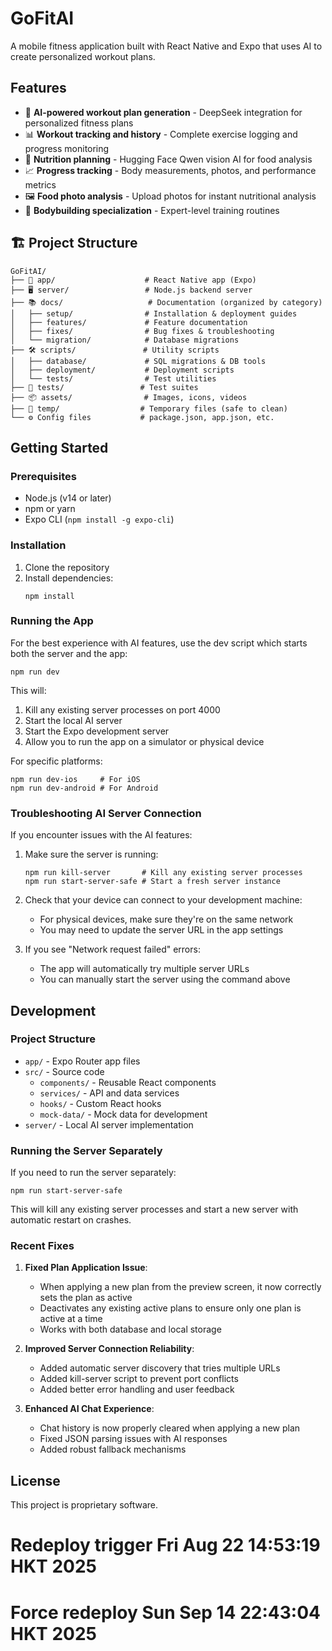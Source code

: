 # GoFitAI

A mobile fitness application built with React Native and Expo that uses AI to create personalized workout plans.

## Features

- 🤖 **AI-powered workout plan generation** - DeepSeek integration for personalized fitness plans
- 📊 **Workout tracking and history** - Complete exercise logging and progress monitoring
- 🥗 **Nutrition planning** - Hugging Face Qwen vision AI for food analysis
- 📈 **Progress tracking** - Body measurements, photos, and performance metrics
- 🖼️ **Food photo analysis** - Upload photos for instant nutritional analysis
- 💪 **Bodybuilding specialization** - Expert-level training routines

## 🏗️ Project Structure

```
GoFitAI/
├── 📱 app/                    # React Native app (Expo)
├── 🖥️ server/                 # Node.js backend server
├── 📚 docs/                   # Documentation (organized by category)
│   ├── setup/                # Installation & deployment guides
│   ├── features/             # Feature documentation
│   ├── fixes/                # Bug fixes & troubleshooting
│   └── migration/            # Database migrations
├── 🛠️ scripts/               # Utility scripts
│   ├── database/             # SQL migrations & DB tools
│   ├── deployment/           # Deployment scripts
│   └── tests/                # Test utilities
├── 🧪 tests/                 # Test suites
├── 📦 assets/                # Images, icons, videos
├── 🔧 temp/                  # Temporary files (safe to clean)
└── ⚙️ Config files           # package.json, app.json, etc.
```

## Getting Started

### Prerequisites

- Node.js (v14 or later)
- npm or yarn
- Expo CLI (`npm install -g expo-cli`)

### Installation

1. Clone the repository
2. Install dependencies:
   ```
   npm install
   ```

### Running the App

For the best experience with AI features, use the dev script which starts both the server and the app:

```
npm run dev
```

This will:
1. Kill any existing server processes on port 4000
2. Start the local AI server
3. Start the Expo development server
4. Allow you to run the app on a simulator or physical device

For specific platforms:

```
npm run dev-ios     # For iOS
npm run dev-android # For Android
```

### Troubleshooting AI Server Connection

If you encounter issues with the AI features:

1. Make sure the server is running:
   ```
   npm run kill-server       # Kill any existing server processes
   npm run start-server-safe # Start a fresh server instance
   ```

2. Check that your device can connect to your development machine:
   - For physical devices, make sure they're on the same network
   - You may need to update the server URL in the app settings

3. If you see "Network request failed" errors:
   - The app will automatically try multiple server URLs
   - You can manually start the server using the command above

## Development

### Project Structure

- `app/` - Expo Router app files
- `src/` - Source code
  - `components/` - Reusable React components
  - `services/` - API and data services
  - `hooks/` - Custom React hooks
  - `mock-data/` - Mock data for development
- `server/` - Local AI server implementation

### Running the Server Separately

If you need to run the server separately:

```
npm run start-server-safe
```

This will kill any existing server processes and start a new server with automatic restart on crashes.

### Recent Fixes

1. **Fixed Plan Application Issue**: 
   - When applying a new plan from the preview screen, it now correctly sets the plan as active
   - Deactivates any existing active plans to ensure only one plan is active at a time
   - Works with both database and local storage

2. **Improved Server Connection Reliability**:
   - Added automatic server discovery that tries multiple URLs
   - Added kill-server script to prevent port conflicts
   - Added better error handling and user feedback

3. **Enhanced AI Chat Experience**:
   - Chat history is now properly cleared when applying a new plan
   - Fixed JSON parsing issues with AI responses
   - Added robust fallback mechanisms

## License

This project is proprietary software.
# Redeploy trigger Fri Aug 22 14:53:19 HKT 2025
# Force redeploy Sun Sep 14 22:43:04 HKT 2025
